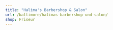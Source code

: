 ```yaml
---
title: "Halima's Barbershop & Salon"
url: /baltimore/halimas-barbershop-und-salon/
shop: Friseur
---
```

